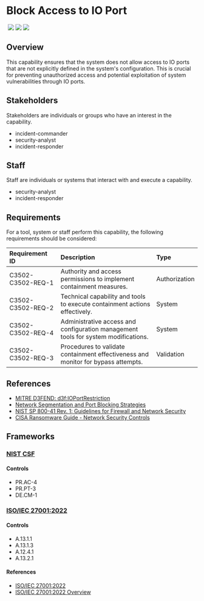 # Block Access to IO Port
&nbsp;![](https://img.shields.io/badge/ID-C3502-blue)&nbsp;![](https://img.shields.io/badge/Phase-Containment_%28P0003%29-blue)&nbsp;![](https://img.shields.io/badge/Category-Configuration-blue)
## Overview
This capability ensures that the system does not allow access to IO ports that are not explicitly defined in the system's configuration. This is crucial for preventing unauthorized access and potential exploitation of system vulnerabilities through IO ports.

## Stakeholders
Stakeholders are individuals or groups who have an interest in the capability.

- incident-commander
- security-analyst
- incident-responder

## Staff
Staff are individuals or systems that interact with and execute a capability.

- security-analyst
- incident-responder

## Requirements
For a tool, system or staff perform this capability, the following requirements should be considered:

| Requirement ID | Description | Type |
| :--- | :--- | :--- |
| C3502-C3502-REQ-1 | Authority and access permissions to implement containment measures. | Authorization|
| C3502-C3502-REQ-2 | Technical capability and tools to execute containment actions effectively. | System|
| C3502-C3502-REQ-4 | Administrative access and configuration management tools for system modifications. | System|
| C3502-C3502-REQ-3 | Procedures to validate containment effectiveness and monitor for bypass attempts. | Validation|

## References

- [MITRE D3FEND: d3f:IOPortRestriction](https://d3fend.mitre.org/technique/d3f:IOPortRestriction/)
- [Network Segmentation and Port Blocking Strategies](https://www.sans.org/white-papers/33649/)
- [NIST SP 800-41 Rev. 1: Guidelines for Firewall and Network Security](https://csrc.nist.gov/publications/detail/sp/800-41/rev-1/final)
- [CISA Ransomware Guide - Network Security Controls](https://www.cisa.gov/sites/default/files/publications/CISA_MS-ISAC_Ransomware%20Guide_S508C.pdf)
## Frameworks
### [NIST CSF](../frameworks/F0003.md)

#### Controls

- PR.AC-4 
- PR.PT-3 
- DE.CM-1 

### [ISO/IEC 27001:2022](../frameworks/F0002.md)

#### Controls

- A.13.1.1 
- A.13.1.3 
- A.12.4.1 
- A.13.2.1 

#### References

- [ISO/IEC 27001:2022](https://www.iso.org/standard/82875.html)
- [ISO/IEC 27001:2022 Overview](https://www.iso.org/isoiec-27001-information-security.html)